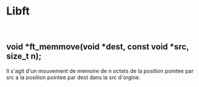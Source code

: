 # Libft

<br>

## void  *ft_memmove(void *dest, const void *src, size_t n);
Il s'agit d'un mouvement de memoire de n octets de la position pointee par src a la position pointee par dest dans la src d'orgine.
